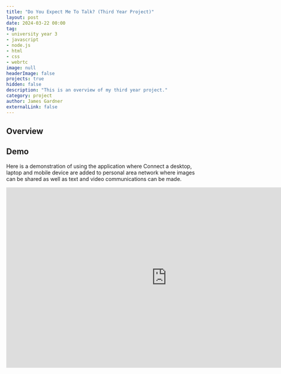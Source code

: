 ```yaml
---
title: "Do You Expect Me To Talk? (Third Year Project)"
layout: post
date: 2024-03-22 00:00
tag: 
- university year 3
- javascript
- node.js
- html
- css
- webrtc
image: null
headerImage: false
projects: true
hidden: false 
description: "This is an overview of my third year project."
category: project
author: James Gardner 
externalLink: false
---
```

## Overview



## Demo
Here is a demonstration of using the application where Connect a desktop, laptop and mobile device are added to personal area network where images can be shared as well as text and video communications can be made.

<p align="center">
    <iframe width="854" height="480" src="https://www.youtube.com/embed/6wUoPsU0N2Q?si=BgbIMbSAhIHeGntG" title="YouTube video player" frameborder="0" allow="accelerometer; autoplay; clipboard-write; encrypted-media; gyroscope; picture-in-picture; web-share" allowfullscreen></iframe>
</p>
